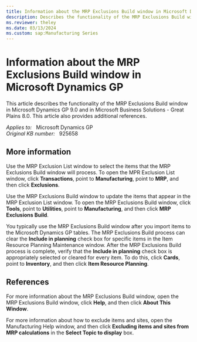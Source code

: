 ```yaml
---
title: Information about the MRP Exclusions Build window in Microsoft Dynamics GP
description: Describes the functionality of the MRP Exclusions Build window in Microsoft Dynamics GP and in Microsoft Business Solutions-Great Plains.
ms.reviewer: theley
ms.date: 03/13/2024
ms.custom: sap:Manufacturing Series
---
```

# Information about the MRP Exclusions Build window in Microsoft Dynamics GP

This article describes the functionality of the MRP Exclusions Build window in Microsoft Dynamics GP 9.0 and in Microsoft Business Solutions - Great Plains 8.0. This article also provides additional references.

_Applies to:_ &nbsp; Microsoft Dynamics GP  
_Original KB number:_ &nbsp; 925658

## More information

Use the MRP Exclusion List window to select the items that the MRP Exclusions Build window will process. To open the MPR Exclusion List window, click **Transactions**, point to **Manufacturing**, point to **MRP**, and then click **Exclusions**.

Use the MRP Exclusions Build window to update the items that appear in the MRP Exclusion List window. To open the MRP Exclusions Build window, click **Tools**, point to **Utilities**, point to **Manufacturing**, and then click **MRP Exclusions Build**.

You typically use the MRP Exclusions Build window after you import items to the Microsoft Dynamics GP tables. The MRP Exclusions Build process can clear the **Include in planning** check box for specific items in the Item Resource Planning Maintenance window. After the MRP Exclusions Build process is complete, verify that the **Include in planning** check box is appropriately selected or cleared for every item. To do this, click **Cards**, point to **Inventory**, and then click **Item Resource Planning**.

## References

For more information about the MRP Exclusions Build window, open the MRP Exclusions Build window, click **Help**, and then click **About This Window**.

For more information about how to exclude items and sites, open the Manufacturing Help window, and then click **Excluding items and sites from MRP calculations** in the **Select Topic to display** box.
